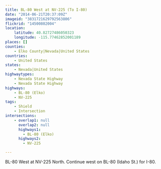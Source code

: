 ```yaml
---
title: BL-80 West at NV-225 (To I-80)
date: "2014-06-21T20:37:09Z"
imageid: "3831721629792563806"
flickrid: "14500802004"
location:
    latitude: 40.82727486050323
    longitude: -115.77462852001189
places: []
counties:
    - Elko County|Nevada|United States
countries:
    - United States
states:
    - Nevada|United States
highwaytypes:
    - Nevada State Highway
    - Nevada State Highway
highways:
    - BL-80 (Elko)
    - NV-225
tags:
    - Shield
    - Intersection
intersections:
    - overlap1: null
      overlap2: null
      highways1:
        - BL-80 (Elko)
      highways2:
        - NV-225

---
```

BL-80 West at NV-225 North.  Continue west on BL-80 (Idaho St.) for I-80.